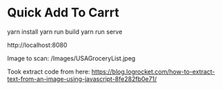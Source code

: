 # Quick Add To Carrt

yarn install
yarn run build
yarn run serve

http://localhost:8080

Image to scan: /Images/USAGroceryList.jpeg

Took extract code from here: https://blog.logrocket.com/how-to-extract-text-from-an-image-using-javascript-8fe282fb0e71/
